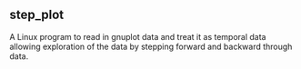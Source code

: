 ## step_plot

A Linux program to read in gnuplot data and treat it as temporal data allowing exploration of the data by stepping forward and backward through data.
